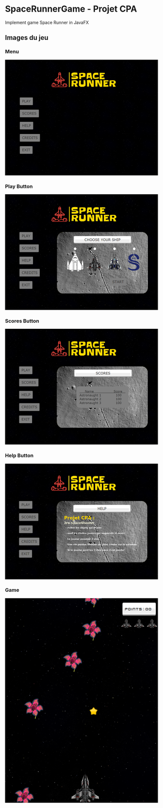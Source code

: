 # SpaceRunnerGame - Projet CPA

Implement game Space Runner in JavaFX 

## Images du jeu 
### Menu

<img src="https://github.com/JoumanaD/SpaceRunner/blob/main/src/resources/screenshots/1-menu.png" width="509" height="380">  

### Play Button
<img src="https://github.com/JoumanaD/SpaceRunner/blob/main/src/resources/screenshots/2-buttonPlay.png" width="509" height="380">

### Scores Button 

<img src="https://github.com/JoumanaD/SpaceRunner/blob/main/src/resources/screenshots/3-buttonScores.png" width="509" height="380">  

### Help Button

<img src="https://github.com/JoumanaD/SpaceRunner/blob/main/src/resources/screenshots/4-buttonHelp.png" width="509" height="380">

### Game
![alt text](https://github.com/JoumanaD/SpaceRunner/blob/main/src/resources/screenshots/6-Jeu.png)
